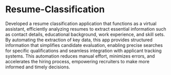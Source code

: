 # Resume-Classification
Developed a resume classification application that functions as a virtual assistant, efficiently analyzing resumes to extract essential information such as contact details, educational background, work experience, and skill sets. By automating the extraction of key data, this app provides structured information that simplifies candidate evaluation, enabling precise searches for specific qualifications and seamless integration with applicant tracking systems. This automation reduces manual effort, minimizes errors, and accelerates the hiring process, empowering recruiters to make more informed and timely decisions.
